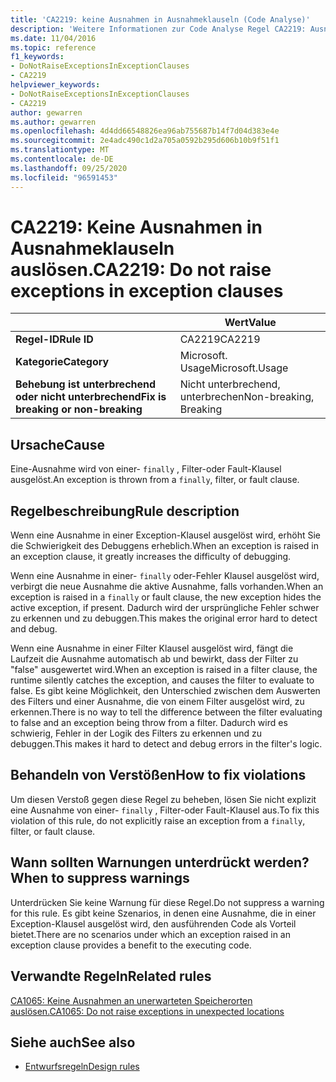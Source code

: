 ```yaml
---
title: 'CA2219: keine Ausnahmen in Ausnahmeklauseln (Code Analyse)'
description: 'Weitere Informationen zur Code Analyse Regel CA2219: Ausnahmen in Ausnahmeklauseln nicht auslöst'
ms.date: 11/04/2016
ms.topic: reference
f1_keywords:
- DoNotRaiseExceptionsInExceptionClauses
- CA2219
helpviewer_keywords:
- DoNotRaiseExceptionsInExceptionClauses
- CA2219
author: gewarren
ms.author: gewarren
ms.openlocfilehash: 4d4dd66548826ea96ab755687b14f7d04d383e4e
ms.sourcegitcommit: 2e4adc490c1d2a705a0592b295d606b10b9f51f1
ms.translationtype: MT
ms.contentlocale: de-DE
ms.lasthandoff: 09/25/2020
ms.locfileid: "96591453"
---
```

# <a name="ca2219-do-not-raise-exceptions-in-exception-clauses"></a><span data-ttu-id="a1996-103">CA2219: Keine Ausnahmen in Ausnahmeklauseln auslösen.</span><span class="sxs-lookup"><span data-stu-id="a1996-103">CA2219: Do not raise exceptions in exception clauses</span></span>

| | <span data-ttu-id="a1996-104">Wert</span><span class="sxs-lookup"><span data-stu-id="a1996-104">Value</span></span> |
|-|-|
| <span data-ttu-id="a1996-105">**Regel-ID**</span><span class="sxs-lookup"><span data-stu-id="a1996-105">**Rule ID**</span></span> |<span data-ttu-id="a1996-106">CA2219</span><span class="sxs-lookup"><span data-stu-id="a1996-106">CA2219</span></span>|
| <span data-ttu-id="a1996-107">**Kategorie**</span><span class="sxs-lookup"><span data-stu-id="a1996-107">**Category**</span></span> |<span data-ttu-id="a1996-108">Microsoft. Usage</span><span class="sxs-lookup"><span data-stu-id="a1996-108">Microsoft.Usage</span></span>|
| <span data-ttu-id="a1996-109">**Behebung ist unterbrechend oder nicht unterbrechend**</span><span class="sxs-lookup"><span data-stu-id="a1996-109">**Fix is breaking or non-breaking**</span></span> |<span data-ttu-id="a1996-110">Nicht unterbrechend, unterbrechen</span><span class="sxs-lookup"><span data-stu-id="a1996-110">Non-breaking, Breaking</span></span>|

## <a name="cause"></a><span data-ttu-id="a1996-111">Ursache</span><span class="sxs-lookup"><span data-stu-id="a1996-111">Cause</span></span>

<span data-ttu-id="a1996-112">Eine-Ausnahme wird von einer- `finally` , Filter-oder Fault-Klausel ausgelöst.</span><span class="sxs-lookup"><span data-stu-id="a1996-112">An exception is thrown from a `finally`, filter, or fault clause.</span></span>

## <a name="rule-description"></a><span data-ttu-id="a1996-113">Regelbeschreibung</span><span class="sxs-lookup"><span data-stu-id="a1996-113">Rule description</span></span>

<span data-ttu-id="a1996-114">Wenn eine Ausnahme in einer Exception-Klausel ausgelöst wird, erhöht Sie die Schwierigkeit des Debuggens erheblich.</span><span class="sxs-lookup"><span data-stu-id="a1996-114">When an exception is raised in an exception clause, it greatly increases the difficulty of debugging.</span></span>

<span data-ttu-id="a1996-115">Wenn eine Ausnahme in einer- `finally` oder-Fehler Klausel ausgelöst wird, verbirgt die neue Ausnahme die aktive Ausnahme, falls vorhanden.</span><span class="sxs-lookup"><span data-stu-id="a1996-115">When an exception is raised in a `finally` or fault clause, the new exception hides the active exception, if present.</span></span> <span data-ttu-id="a1996-116">Dadurch wird der ursprüngliche Fehler schwer zu erkennen und zu debuggen.</span><span class="sxs-lookup"><span data-stu-id="a1996-116">This makes the original error hard to detect and debug.</span></span>

<span data-ttu-id="a1996-117">Wenn eine Ausnahme in einer Filter Klausel ausgelöst wird, fängt die Laufzeit die Ausnahme automatisch ab und bewirkt, dass der Filter zu "false" ausgewertet wird.</span><span class="sxs-lookup"><span data-stu-id="a1996-117">When an exception is raised in a filter clause, the runtime silently catches the exception, and causes the filter to evaluate to false.</span></span> <span data-ttu-id="a1996-118">Es gibt keine Möglichkeit, den Unterschied zwischen dem Auswerten des Filters und einer Ausnahme, die von einem Filter ausgelöst wird, zu erkennen.</span><span class="sxs-lookup"><span data-stu-id="a1996-118">There is no way to tell the difference between the filter evaluating to false and an exception being throw from a filter.</span></span> <span data-ttu-id="a1996-119">Dadurch wird es schwierig, Fehler in der Logik des Filters zu erkennen und zu debuggen.</span><span class="sxs-lookup"><span data-stu-id="a1996-119">This makes it hard to detect and debug errors in the filter's logic.</span></span>

## <a name="how-to-fix-violations"></a><span data-ttu-id="a1996-120">Behandeln von Verstößen</span><span class="sxs-lookup"><span data-stu-id="a1996-120">How to fix violations</span></span>

<span data-ttu-id="a1996-121">Um diesen Verstoß gegen diese Regel zu beheben, lösen Sie nicht explizit eine Ausnahme von einer- `finally` , Filter-oder Fault-Klausel aus.</span><span class="sxs-lookup"><span data-stu-id="a1996-121">To fix this violation of this rule, do not explicitly raise an exception from a `finally`, filter, or fault clause.</span></span>

## <a name="when-to-suppress-warnings"></a><span data-ttu-id="a1996-122">Wann sollten Warnungen unterdrückt werden?</span><span class="sxs-lookup"><span data-stu-id="a1996-122">When to suppress warnings</span></span>

<span data-ttu-id="a1996-123">Unterdrücken Sie keine Warnung für diese Regel.</span><span class="sxs-lookup"><span data-stu-id="a1996-123">Do not suppress a warning for this rule.</span></span> <span data-ttu-id="a1996-124">Es gibt keine Szenarios, in denen eine Ausnahme, die in einer Exception-Klausel ausgelöst wird, den ausführenden Code als Vorteil bietet.</span><span class="sxs-lookup"><span data-stu-id="a1996-124">There are no scenarios under which an exception raised in an exception clause provides a benefit to the executing code.</span></span>

## <a name="related-rules"></a><span data-ttu-id="a1996-125">Verwandte Regeln</span><span class="sxs-lookup"><span data-stu-id="a1996-125">Related rules</span></span>

[<span data-ttu-id="a1996-126">CA1065: Keine Ausnahmen an unerwarteten Speicherorten auslösen.</span><span class="sxs-lookup"><span data-stu-id="a1996-126">CA1065: Do not raise exceptions in unexpected locations</span></span>](ca1065.md)

## <a name="see-also"></a><span data-ttu-id="a1996-127">Siehe auch</span><span class="sxs-lookup"><span data-stu-id="a1996-127">See also</span></span>

- [<span data-ttu-id="a1996-128">Entwurfsregeln</span><span class="sxs-lookup"><span data-stu-id="a1996-128">Design rules</span></span>](design-warnings.md)
